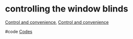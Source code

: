# controlling the window blinds

[Control and convenience](output/themes/Control%20and%20convenience.md), [Control and convenience](output/themes/Control%20and%20convenience.md)

#code [Codes](output/codes/Codes.md) 